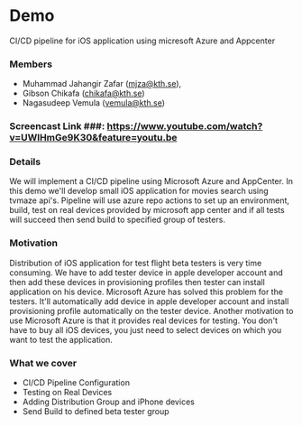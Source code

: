 # Demo #

CI/CD pipeline for iOS application using micresoft Azure and Appcenter

### Members ###
* Muhammad Jahangir Zafar (mjza@kth.se), 
* Gibson Chikafa (chikafa@kth.se)
* Nagasudeep Vemula (vemula@kth.se)

### Screencast Link ###: https://www.youtube.com/watch?v=UWlHmGe9K30&feature=youtu.be

### Details ###
We will implement a CI/CD pipeline using Microsoft Azure and AppCenter. In this demo we'll develop small iOS application for movies search using tvmaze api's. Pipeline will use azure repo actions to set up an environment, build, test on real devices provided by microsoft app center and if all tests will succeed then send build to specified group of testers.

### Motivation ###
Distribution of iOS application for test flight beta testers is very time consuming. We have to add tester device in apple developer account and then add these devices in provisioning profiles then tester can install application on his device. Microsoft Azure has solved this problem for the testers. It'll automatically add device in apple developer account and install provisioning profile automatically on the tester device. Another motivation to use Microsoft Azure is that it provides real devices for testing. You don't have to buy all iOS devices, you just need to select devices on which you want to test the application. 


### What we cover ###

* CI/CD Pipeline Configuration
* Testing on Real Devices
* Adding Distribution Group and iPhone devices
* Send Build to defined beta tester group

